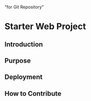 "for Git Repository"

# Starter Web Project
## Introduction
## Purpose
## Deployment
## How to Contribute